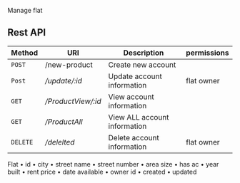 Manage flat

## Rest API

Method      | URI                           | Description                           |permissions         |
----------- | ----------------------------- | ------------------------------------- |--------------------|     
`POST`      | /new-product              | Create new account                    |                    |
`Post`     | */update/:id*                       | Update account information            |flat owner |
`GET`       | */ProductView/:id*                  | View account information               |                    |
`GET`       | */ProductAll*                       | View  ALL account information         |              |
`DELETE`    | */delelted*                       | Delete account information            |flat owner |

Flat
• id
• city
• street name
• street number
• area size
• has ac
• year built
• rent price
• date available
• owner id
• created
• updated